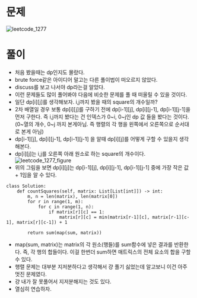 # 문제
![leetcode_1277](https://user-images.githubusercontent.com/51700219/78384665-8ec6b780-7615-11ea-8671-4588128dc1c4.png)
# 풀이
- 처음 봤을때는 dp인지도 몰랐다.
- brute force같은 아이디어 말고는 다른 풀이법이 떠오르지 않았다.
- discuss를 보고 나서야 dp라는걸 알았다.
- 이런 문제들도 많이 풀어봐야 다음에 비슷한 문제를 풀 때 떠올릴 수 있을 것이다.
- 일단 dp[i][j]를 생각해보자. i,j까지 봤을 때의 square의 개수일까?
- 2차 배열일 경우 보통 dp[i][j]를 구하기 전에 dp[i-1][j], dp[i][j-1], dp[i-1][j-1]을 먼저 구한다. 즉 i,j까지 봤다는 건 인덱스가 0~i, 0~j인 dp 값
들을 봤다는 것이다.(0~열의 개수, 0~j 까지 본게아님. 즉 행렬의 각 행을 왼쪽에서 오른쪽으로 순서대로 본게 아님)
- dp[i-1][j], dp[i][j-1], dp[i-1][j-1] 을 알때 dp[i][j]를 어떻게 구할 수 있을지 생각해본다.
- dp[i][j]는 i,j를 오른쪽 아래 원소로 하는 square의 개수이다.
![leetcode_1277_figure](https://user-images.githubusercontent.com/51700219/78384675-94bc9880-7615-11ea-9cae-77f74b4776ed.png)
- 위의 그림을 보면 dp[i][j]는 dp[i-1][j], dp[i][j-1], dp[i-1][j-1] 중에 가장 작은 값 + 1임을 알 수 있다.
```python3
class Solution:
    def countSquares(self, matrix: List[List[int]]) -> int:
        m, n = len(matrix), len(matrix[0])
        for r in range(1, m):
            for c in range(1, n):
                if matrix[r][c] == 1:
                    matrix[r][c] = min(matrix[r-1][c], matrix[r-1][c-1], matrix[r][c-1]) + 1
        
        return sum(map(sum, matrix))
```
- map(sum, matrix)는 matrix의 각 원소(행들)를 sum함수에 넣은 결과를 반환한다. 즉, 각 행의 합들이다. 이걸 한번더 sum하면 매트릭스의 전체 요소의 합을 구할 수 있다.
- 행렬 문제는 대부분 지저분하다고 생각해서 걍 풀기 싫었는데 알고보니 이건 아주 멋진 문제였다.
- 걍 내가  잘 못풀어서 지저분해지는 것도 있다.
- 열심히 연습하자.
